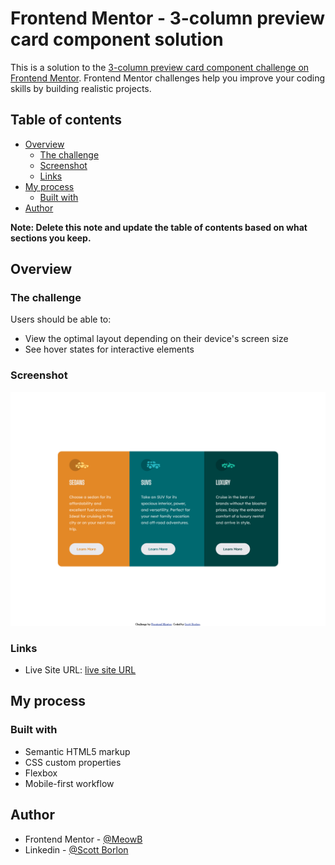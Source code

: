 # Frontend Mentor - 3-column preview card component solution

This is a solution to the [3-column preview card component challenge on Frontend Mentor](https://www.frontendmentor.io/challenges/3column-preview-card-component-pH92eAR2-). Frontend Mentor challenges help you improve your coding skills by building realistic projects. 

## Table of contents

- [Overview](#overview)
  - [The challenge](#the-challenge)
  - [Screenshot](#screenshot)
  - [Links](#links)
- [My process](#my-process)
  - [Built with](#built-with)
- [Author](#author)

**Note: Delete this note and update the table of contents based on what sections you keep.**

## Overview

### The challenge

Users should be able to:

- View the optimal layout depending on their device's screen size
- See hover states for interactive elements

### Screenshot

![](./screenshot.png)

### Links

- Live Site URL: [live site URL ](https://meowb.github.io/3-column-preview-card-component-main/)

## My process

### Built with

- Semantic HTML5 markup
- CSS custom properties
- Flexbox
- Mobile-first workflow
## Author

- Frontend Mentor - [@MeowB](https://www.frontendmentor.io/profile/MeowB)
- Linkedin - [@Scott Borlon](https://www.linkedin.com/in/scott-borlon-b9b050191/)
